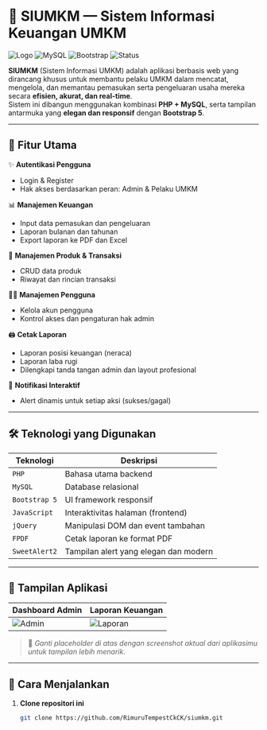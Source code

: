 # 💼 SIUMKM — Sistem Informasi Keuangan UMKM

![Logo](https://img.shields.io/badge/PHP-7.4-blue?style=flat&logo=php) ![MySQL](https://img.shields.io/badge/MySQL-Database-orange?style=flat&logo=mysql) ![Bootstrap](https://img.shields.io/badge/Bootstrap-5-purple?style=flat&logo=bootstrap) ![Status](https://img.shields.io/badge/Status-Active-brightgreen)

**SIUMKM** (Sistem Informasi UMKM) adalah aplikasi berbasis web yang dirancang khusus untuk membantu pelaku UMKM dalam mencatat, mengelola, dan memantau pemasukan serta pengeluaran usaha mereka secara **efisien, akurat, dan real-time**.  
Sistem ini dibangun menggunakan kombinasi **PHP + MySQL**, serta tampilan antarmuka yang **elegan dan responsif** dengan **Bootstrap 5**.

---

## 🎯 Fitur Utama

✨ **Autentikasi Pengguna**
- Login & Register
- Hak akses berdasarkan peran: Admin & Pelaku UMKM

📊 **Manajemen Keuangan**
- Input data pemasukan dan pengeluaran
- Laporan bulanan dan tahunan
- Export laporan ke PDF dan Excel

🧾 **Manajemen Produk & Transaksi**
- CRUD data produk
- Riwayat dan rincian transaksi

🧍‍♂️ **Manajemen Pengguna**
- Kelola akun pengguna
- Kontrol akses dan pengaturan hak admin

🖨️ **Cetak Laporan**
- Laporan posisi keuangan (neraca)
- Laporan laba rugi
- Dilengkapi tanda tangan admin dan layout profesional

🔔 **Notifikasi Interaktif**
- Alert dinamis untuk setiap aksi (sukses/gagal)

---

## 🛠️ Teknologi yang Digunakan

| Teknologi     | Deskripsi                              |
|---------------|----------------------------------------|
| `PHP`         | Bahasa utama backend                   |
| `MySQL`       | Database relasional                    |
| `Bootstrap 5` | UI framework responsif                 |
| `JavaScript`  | Interaktivitas halaman (frontend)      |
| `jQuery`      | Manipulasi DOM dan event tambahan      |
| `FPDF`        | Cetak laporan ke format PDF            |
| `SweetAlert2` | Tampilan alert yang elegan dan modern  |

---

## 📸 Tampilan Aplikasi

| Dashboard Admin                       | Laporan Keuangan                      |
|--------------------------------------|----------------------------------------|
| ![Admin](https://via.placeholder.com/400x200.png?text=Dashboard+Admin) | ![Laporan](https://via.placeholder.com/400x200.png?text=Laporan+Keuangan) |

> 📌 *Ganti placeholder di atas dengan screenshot aktual dari aplikasimu untuk tampilan lebih menarik.*

---

## 🚀 Cara Menjalankan

1. **Clone repositori ini**
   ```bash
   git clone https://github.com/RimuruTempestCkCK/siumkm.git
